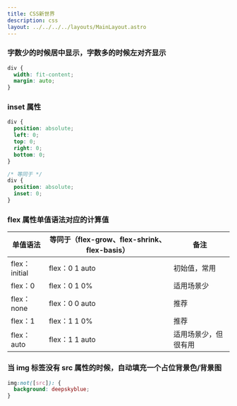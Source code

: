 ```yaml
---
title: CSS新世界
description: css
layout: ../../../../layouts/MainLayout.astro
---
```


### 字数少的时候居中显示，字数多的时候左对齐显示

```css
div {
  width: fit-content;
  margin: auto;
}
```

### inset 属性

```css
div {
  position: absolute;
  left: 0;
  top: 0;
  right: 0;
  bottom: 0;
}

/* 等同于 */
div {
  position: absolute;
  inset: 0;
}
```

### flex 属性单值语法对应的计算值

| 单值语法      | 等同于（flex-grow、flex-shrink、flex-basis） | 备注                 |
| ------------- | -------------------------------------------- | -------------------- |
| flex：initial | flex：0 1 auto                               | 初始值，常用         |
| flex：0       | flex：0 1 0%                                 | 适用场景少           |
| flex：none    | flex：0 0 auto                               | 推荐                 |
| flex：1       | flex：1 1 0%                                 | 推荐                 |
| flex：auto    | flex：1 1 auto                               | 适用场景少，但很有用 |

### 当 img 标签没有 src 属性的时候，自动填充一个占位背景色/背景图

```css
img:not([src]): {
  background: deepskyblue;
}
```
